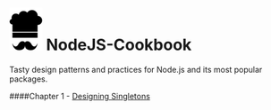 ![icon](NodeJS-Cookbook.png)   NodeJS-Cookbook
==============================================

Tasty design patterns and practices for Node.js and its most popular packages.

####Chapter 1 - [Designing Singletons](http://fredkschott.com/post/2013/12/node-js-cookbook---designing-singletons/)

